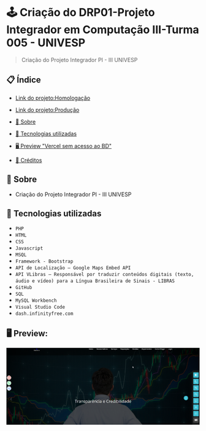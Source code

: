 # 🕹 Criação do DRP01-Projeto Integrador em Computação III-Turma 005 - UNIVESP
> Criação do Projeto Integrador PI - III UNIVESP 


## 📋 Índice
- [Link do projeto:Homologação]([http://confinter.rf.gd/](https://drp-01-projeto-integrador-em-computa-o-ii-turma-006.vercel.app/))
- [Link do projeto:Produção](http://confinter.com.br)

- [📖 Sobre](#-Sobre)
- [🚀 Tecnologias utilizadas](#-Tecnologias-utilizadas)
- [🖥 Preview "Vercel sem acesso ao BD"](https://drp-01-projeto-integrador-em-computa-o-ii-turma-006.vercel.app/)
- [📌 Créditos](#-Créditos)

## 📖 Sobre
 - Criação do Projeto Integrador PI - III UNIVESP

## 🚀 Tecnologias utilizadas
- `PHP`
- `HTML`
- `CSS`
- `Javascript`
- `MSQL`
- `Framework - Bootstrap`
- `API de Localização – Google Maps Embed API`
- `API VLibras – Responsável por traduzir conteúdos digitais (texto, áudio e vídeo) para a Língua Brasileira de Sinais - LIBRAS`
- `GitHub`
- `SQL`
- `MySQL Workbench`
- `Visual Studio Code`
- `dash.infinityfree.com`
## 🖥 Preview:


<p align="center">
  <img src="screenshot.png" title="screenshot" alt="screenshot do jogo">
</p>


   














